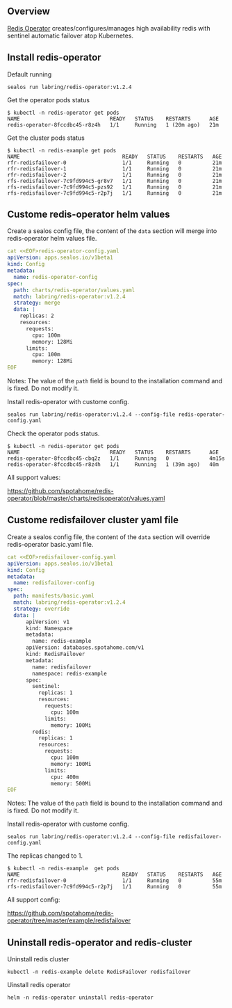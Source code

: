## Overview

[Redis Operator](https://github.com/spotahome/redis-operator) creates/configures/manages high availability redis with sentinel automatic failover atop Kubernetes.

## Install redis-operator

Default running

```shell
sealos run labring/redis-operator:v1.2.4
```

Get the operator pods status

```shell
$ kubectl -n redis-operator get pods 
NAME                             READY   STATUS    RESTARTS      AGE
redis-operator-8fccdbc45-r8z4h   1/1     Running   1 (20m ago)   21m
```

Get the cluster pods status

```shell
$ kubectl -n redis-example get pods 
NAME                                 READY   STATUS    RESTARTS   AGE
rfr-redisfailover-0                  1/1     Running   0          21m
rfr-redisfailover-1                  1/1     Running   0          21m
rfr-redisfailover-2                  1/1     Running   0          21m
rfs-redisfailover-7c9fd994c5-gr8v7   1/1     Running   0          21m
rfs-redisfailover-7c9fd994c5-pzs92   1/1     Running   0          21m
rfs-redisfailover-7c9fd994c5-r2p7j   1/1     Running   0          21m
```

## Custome redis-operator helm values

Create a sealos config file, the content of the `data` section will merge into redis-operator helm values file.

```yaml
cat <<EOF>redis-operator-config.yaml
apiVersion: apps.sealos.io/v1beta1
kind: Config
metadata:
  name: redis-operator-config
spec:
  path: charts/redis-operator/values.yaml
  match: labring/redis-operator:v1.2.4
  strategy: merge
  data: |
    replicas: 2
    resources:
      requests:
        cpu: 100m
        memory: 128Mi
      limits:
        cpu: 100m
        memory: 128Mi
EOF
```

Notes: The value of the `path` field is bound to the installation command and is fixed. Do not modify it.

Install redis-operator with custome config.

```shell
sealos run labring/redis-operator:v1.2.4 --config-file redis-operator-config.yaml
```

Check the operator pods status.

```shell
$ kubectl -n redis-operator get pods 
NAME                             READY   STATUS    RESTARTS      AGE
redis-operator-8fccdbc45-cbq2z   1/1     Running   0             4m15s
redis-operator-8fccdbc45-r8z4h   1/1     Running   1 (39m ago)   40m
```

All support values:

https://github.com/spotahome/redis-operator/blob/master/charts/redisoperator/values.yaml

## Custome redisfailover cluster yaml file

Create a sealos config file, the content of the `data` section will override redis-operator basic.yaml file.

```yaml
cat <<EOF>redisfailover-config.yaml
apiVersion: apps.sealos.io/v1beta1
kind: Config
metadata:
  name: redisfailover-config
spec:
  path: manifests/basic.yaml
  match: labring/redis-operator:v1.2.4
  strategy: override
  data: |
      apiVersion: v1
      kind: Namespace
      metadata:
        name: redis-example
      apiVersion: databases.spotahome.com/v1
      kind: RedisFailover
      metadata:
        name: redisfailover
        namespace: redis-example
      spec:
        sentinel:
          replicas: 1
          resources:
            requests:
              cpu: 100m
            limits:
              memory: 100Mi
        redis:
          replicas: 1
          resources:
            requests:
              cpu: 100m
              memory: 100Mi
            limits:
              cpu: 400m
              memory: 500Mi
EOF
```

Notes: The value of the `path` field is bound to the installation command and is fixed. Do not modify it.

Install redis-operator with custome config.

```shell
sealos run labring/redis-operator:v1.2.4 --config-file redisfailover-config.yaml
```

The replicas changed to 1.

```shell
$ kubectl -n redis-example  get pods 
NAME                                 READY   STATUS    RESTARTS   AGE
rfr-redisfailover-0                  1/1     Running   0          55m
rfs-redisfailover-7c9fd994c5-r2p7j   1/1     Running   0          55m
```

All support config:

https://github.com/spotahome/redis-operator/tree/master/example/redisfailover

## Uninstall redis-operator and redis-cluster

Uninstall redis cluster

```shell
kubectl -n redis-example delete RedisFailover redisfailover
```

Uinstall redis operator

```shell
helm -n redis-operator uninstall redis-operator
```

